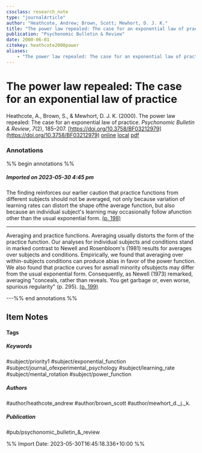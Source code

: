 ```yaml
---
cssclass: research_note
type: "journalArticle"
author: "Heathcote, Andrew; Brown, Scott; Mewhort, D. J. K."
title: "The power law repealed: The case for an exponential law of practice"
publication: "Psychonomic Bulletin & Review"
date: 2000-06-01
citekey: heathcote2000power
aliases: 
    - "The power law repealed: The case for an exponential law of practice"
---
```


# The power law repealed: The case for an exponential law of practice

Heathcote, A., Brown, S., & Mewhort, D. J. K. (2000). The power law repealed: The case for an exponential law of practice. _Psychonomic Bulletin & Review_, _7_(2), 185–207. [https://doi.org/10.3758/BF03212979](https://doi.org/10.3758/BF03212979)
[online](http://zotero.org/users/local/kZl3QdXV/items/2KDEZNJA) [local](zotero://select/library/items/2KDEZNJA) [pdf](file:///home/gjc216/Zotero/storage/6JBBAUZC/Heathcote%20et%20al.%20-%202000%20-%20The%20power%20law%20repealed%20The%20case%20for%20an%20exponentia.pdf)
 

 
### Annotations
%% begin annotations %%
##### Imported on 2023-05-30 4:45 pm

The finding reinforces our earlier caution that practice functions from different subjects should not be averaged, not only because variation of learning rates can distort the shape ofthe average function, but also because an individual subject's learning may occasionally follow afunction other than the usual exponential form. [(p. 198)](zotero://open-pdf/library/items/6JBBAUZC?page=198&annotation=ARWL3D3H)


---

Averaging and practice functions. Averaging usually distorts the form of the practice function. Our analyses for individual subjects and conditions stand in marked contrast to Newell and Rosenbloom's (1981) results for averages over subjects and conditions. Empirically, we found that averaging over within-subjects conditions can produce abias in favor of the power function. We also found that practice curves for asmall minority ofsubjects may differ from the usual exponential form. Consequently, as Newell (1973) remarked, averaging "conceals, rather than reveals. You get garbage or, even worse, spurious regularity" (p. 295). [(p. 199)](zotero://open-pdf/library/items/6JBBAUZC?page=199&annotation=8YJ9EGFX)


---%% end annotations %%

## Item Notes

#### Tags

##### Keywords

#subject/priority1 #subject/exponential_function #subject/journal_ofexperimental_psychology #subject/learning_rate #subject/mental_rotation #subject/power_function

##### Authors

#author/heathcote_andrew #author/brown_scott #author/mewhort_d._j._k.

##### Publication

#pub/psychonomic_bulletin_&_review


%% Import Date: 2023-05-30T16:45:18.336+10:00 %%
